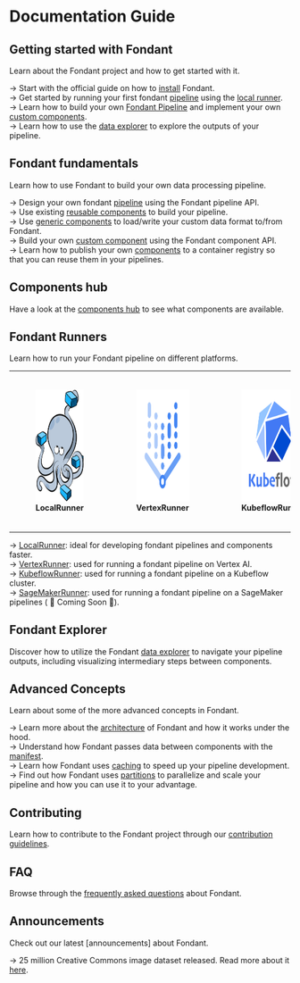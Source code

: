 # Documentation Guide

## Getting started with Fondant

Learn about the Fondant project and how to get started with it.

→ Start with the official guide on how to [install](guides/installation.md) Fondant.  
→ Get started by running your first fondant [pipeline](guides/first_pipeline.md) using the [local
runner](runners/local.md).  
→ Learn how to build your own [Fondant Pipeline](guides/build_a_simple_pipeline.md) and implement your 
own [custom components](guides/implement_custom_components.md).    
→ Learn how to use the [data explorer](data_explorer.md) to explore the outputs of your pipeline.

## Fondant fundamentals

Learn how to use Fondant to build your own data processing pipeline.

-> Design your own fondant [pipeline](pipeline.md) using the Fondant pipeline API.  
-> Use existing [reusable components](components/hub.md) to build your pipeline.  
-> Use [generic components](components/generic_component.md) to load/write your custom data format
to/from Fondant.  
-> Build your own [custom component](components/custom_component.md) using the Fondant component
API.  
-> Learn how to publish your own [components](components/publishing_components.md) to a container
registry so that you can reuse them in your pipelines.

## Components hub

Have a look at the [components hub](components/hub.md) to see what components are available.

## Fondant Runners

Learn how to run your Fondant pipeline on different platforms.

<table class="images" width="100%" style="border: 0px solid white; width: 100%; text-align: center;">
    <tr style="border: 0px;">
        <td width="25%" style="border: 0px; width: 25%">
            <figure>
                <img src="https://github.com/ml6team/fondant/blob/main/docs/art/runners/docker_compose.png?raw=true" width="200" height="200" />
                <figcaption class="caption"><strong>LocalRunner</strong></figcaption>
            </figure>
        </td>
        <td width="25%" style="border: 0px; width: 25%">
            <figure>
                <img src="https://github.com/ml6team/fondant/blob/main/docs/art/runners/vertex_ai.png?raw=true" width="200" height="200" />
                <figcaption class="caption"><strong>VertexRunner</strong></figcaption>
            </figure>
        </td>
        <td width="25%" style="border: 0px; width: 25%">
            <figure>
                <img src="https://github.com/ml6team/fondant/blob/main/docs/art/runners/kubeflow_pipelines.png?raw=true" width="200" height="200" />
                <figcaption class="caption"><strong>KubeflowRunner</strong></figcaption>
            </figure>
        <td width="25%" style="border: 0px; width: 25%">
            <figure>
                <img src="https://github.com/ml6team/fondant/blob/main/docs/art/runners/sagemaker.png?raw=true" width="200" height="200" />
                <figcaption class="caption"><strong>🚧SageMakerRunner🚧</strong></figcaption>
            </figure>
        </td>
    </tr>
</table>



-> [LocalRunner](runners/local.md): ideal for developing fondant pipelines and components faster.   
-> [VertexRunner](runners/vertex.md): used for running a fondant pipeline on Vertex AI.  
-> [KubeflowRunner](runners/kfp.md): used for running a fondant pipeline on a Kubeflow cluster.  
-> [SageMakerRunner](runners/kfp.md): used for running a fondant pipeline on a SageMaker pipelines (
🚧 Coming Soon 🚧).

## Fondant Explorer

Discover how to utilize the Fondant [data explorer](data_explorer.md) to navigate your pipeline
outputs, including visualizing intermediary steps between components.

## Advanced Concepts

Learn about some of the more advanced concepts in Fondant.

-> Learn more about the [architecture](architecture.md) of Fondant and how it works under the
hood.  
-> Understand how Fondant passes data between components with the [manifest](manifest.md).  
-> Learn how Fondant uses [caching](caching.md) to speed up your pipeline development.  
-> Find out how Fondant uses [partitions](partitions.md) to parallelize and scale your pipeline and
how you can use it to your advantage.

## Contributing

Learn how to contribute to the Fondant project through
our [contribution guidelines](contributing.md).

## FAQ

Browse through the [frequently asked questions](faq.md) about Fondant.

## Announcements

Check out our latest [announcements] about Fondant.

-> 25 million Creative Commons image dataset released. Read more about it [here](announcements/CC_25M_press_release.md).


